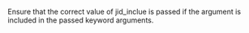 Ensure that the correct value of jid_inclue is passed if the argument is included in the passed keyword arguments.
